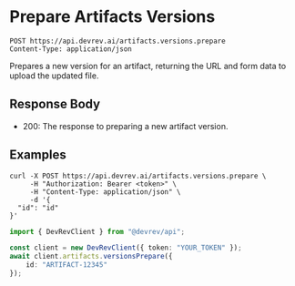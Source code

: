 # Prepare Artifacts Versions

```http
POST https://api.devrev.ai/artifacts.versions.prepare
Content-Type: application/json
```

Prepares a new version for an artifact, returning the URL and form data
to upload the updated file.




## Response Body

- 200: The response to preparing a new artifact version.

## Examples

```shell
curl -X POST https://api.devrev.ai/artifacts.versions.prepare \
     -H "Authorization: Bearer <token>" \
     -H "Content-Type: application/json" \
     -d '{
  "id": "id"
}'
```

```typescript
import { DevRevClient } from "@devrev/api";

const client = new DevRevClient({ token: "YOUR_TOKEN" });
await client.artifacts.versionsPrepare({
    id: "ARTIFACT-12345"
});

```